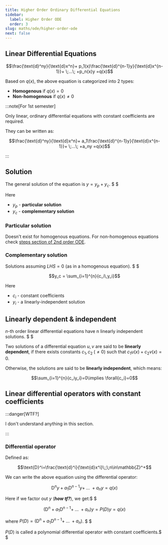 ```yaml
---
title: Higher Order Ordinary Differential Equations
sidebar:
  label: Higher Order ODE
  order: 3
slug: maths/ode/higher-order-ode
next: false
---
```


## Linear Differential Equations

```math
\frac{\text{d}^ny}{\text{d}x^n}+
p_1(x)\frac{\text{d}^{n-1}y}{\text{d}x^{n-1}}+
\;...\;
+p_n(x)y
=q(x)
```

Based on $q(x)$, the above equation is categorized into $2$ types:

- **Homogenous** if $q(x)=0$
- **Non-homogenous** if $q(x)\not=0$

:::note[For 1st semester]

Only linear, ordinary differential equations with constant coefficients are
required.

They can be written as:

```math
\frac{\text{d}^ny}{\text{d}x^n}+
a_1\frac{\text{d}^{n-1}y}{\text{d}x^{n-1}}+
\;...\;
+a_ny
=q(x)
```

:::

## Solution

The general solution of the equation is $y=y_p+y_c$. $ $

Here

- $y_p$ - **particular solution**
- $y_c$ - **complementary solution**

### Particular solution

Doesn't exist for homogenous equations. For non-homogenous equations check
[steps section of 2nd order ODE](/maths/ode/second-order-ode#steps).

### Complementary solution

Solutions assuming $LHS=0$ (as in a homogenous equation). $ $

```math
y_c = \sum_{i=1}^{n}{c_i\,y_i}
```

Here

- $c_i$ - constant coefficients
- $y_i$ - a linearly-independent solution

## Linearly dependent & independent

$n$-th order linear differential equations have n linearly independent
solutions. $ $

Two solutions of a differential equation $u,v$ are said to be **linearly
dependent**, if there exists constants $c_1,c_2\;(\not=0)$ such that
$c_1u(x)+c_2v(x)=0$.

Otherwise, the solutions are said to be **linearly independent**, which means:

```math
\sum_{i=1}^{n}{c_iy_i}=0\implies \forall{c_i}=0
```

## Linear differential operators with constant coefficients

:::danger[WTF?]

I don't understand anything in this section.

:::

### Differential operator

Defined as:

```math
\text{D}^i=\frac{\text{d}^i}{\text{d}x^i}\;;\;n\in\mathbb{Z}^+
```

We can write the above equation using the differential operator:

```math
\text{D}^ny+
a_1\text{D}^{n-1}y+
\;...\;
+a_ny
=q(x)
```

Here if we factor out $y$ (_**how tf?**_), we get:$ $

```math
(\text{D}^n+
a_1\text{D}^{n-1}+
\;...\;
+a_n
)y
=
P(D)y
=
q(x)
```

where $P(D)=(\text{D}^n+a_1\text{D}^{n-1}+\;...\;+a_n)$. $ $

$P(D)$ is called a polynomial differential operator with constant
coefficients.$
$
